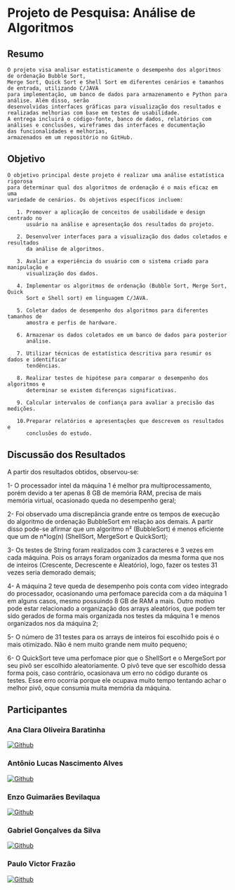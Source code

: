# Projeto de Pesquisa: Análise de Algoritmos

## Resumo
        
    O projeto visa analisar estatisticamente o desempenho dos algoritmos de ordenação Bubble Sort,
    Merge Sort, Quick Sort e Shell Sort em diferentes cenários e tamanhos de entrada, utilizando C/JAVA
    para implementação, um banco de dados para armazenamento e Python para análise. Além disso, serão
    desenvolvidas interfaces gráficas para visualização dos resultados e realizadas melhorias com base em testes de usabilidade.
    A entrega incluirá o código-fonte, banco de dados, relatórios com análises e conclusões, wireframes das interfaces e documentação 
    das funcionalidades e melhorias,
    armazenados em um repositório no GitHub.
    



## Objetivo

    O objetivo principal deste projeto é realizar uma análise estatística rigorosa
    para determinar qual dos algoritmos de ordenação é o mais eficaz em uma
    variedade de cenários. Os objetivos específicos incluem:
    
       1. Promover a aplicação de conceitos de usabilidade e design centrado no
          usuário na análise e apresentação dos resultados do projeto.
          
       2. Desenvolver interfaces para a visualização dos dados coletados e resultados
          da análise de algoritmos.
          
       3. Avaliar a experiência do usuário com o sistema criado para manipulação e
          visualização dos dados.
          
       4. Implementar os algoritmos de ordenação (Bubble Sort, Merge Sort, Quick
          Sort e Shell sort) em linguagem C/JAVA.
          
       5. Coletar dados de desempenho dos algoritmos para diferentes tamanhos de
          amostra e perfis de hardware.
          
       6. Armazenar os dados coletados em um banco de dados para posterior
          análise.
          
       7. Utilizar técnicas de estatística descritiva para resumir os dados e identificar
          tendências.
          
       8. Realizar testes de hipótese para comparar o desempenho dos algoritmos e
          determinar se existem diferenças significativas.
          
       9. Calcular intervalos de confiança para avaliar a precisão das medições.
       
       10.Preparar relatórios e apresentações que descrevem os resultados e
          conclusões do estudo.

## Discussão dos Resultados

A partir dos resultados obtidos, observou-se:

1- O processador intel da máquina 1 é melhor pra multiprocessamento, porém devido a ter apenas 8 GB de memória RAM, precisa de mais memória virtual, ocasionado queda no desempenho geral;

2- Foi observado uma discrepância grande entre os tempos de execução do algoritmo de ordenação BubbleSort em relação aos demais. A partir disso pode-se afirmar que um algoritmo n² (BubbleSort) é menos eficiente que um de n*log(n) (ShellSort, MergeSort e QuickSort);

3- Os testes de String foram realizados com 3 caracteres e 3 vezes em cada máquina. Pois os arrays foram organizados da mesma forma que nos de inteiros (Crescente, Decrescente e Aleatório), logo, fazer os testes 31 vezes seria demorado demais;

4- A máquina 2 teve queda de desempenho pois conta com vídeo integrado do processador, ocasionando uma perfomace parecida com a da máquina 1 em alguns casos, mesmo possuindo 8 GB de RAM a mais. Outro motivo pode estar relacionado a organização dos arrays aleatórios, que podem ter sido gerados de forma mais organizada nos testes da máquina 1 e menos organizados nos da máquina 2;

5- O número de 31 testes para os arrays de inteiros foi escolhido pois é o mais otimizado. Não é nem muito grande nem muito pequeno;

6- O QuickSort teve uma perfomace pior que o ShellSort e o MergeSort por seu pivô ser escolhido aleatoriamente. O pivô teve que ser escolhido dessa forma pois, caso contrário, ocasionava um erro no código durante os testes. Esse erro ocorria porque ele ocupava muito tempo tentando achar o melhor pivô, oque consumia muita memória da máquina.

## Participantes

### Ana Clara Oliveira Baratinha 

  [![Github](https://img.shields.io/badge/GitHub-100000?style=for-the-badge&logo=github&logoColor=white)](https://github.com/naclara-batatinha)
 
### Antônio Lucas Nascimento Alves

  [![Github](https://img.shields.io/badge/GitHub-100000?style=for-the-badge&logo=github&logoColor=white)](https://github.com/Tony38700)

### Enzo Guimarães Bevilaqua 

  [![Github](https://img.shields.io/badge/GitHub-100000?style=for-the-badge&logo=github&logoColor=white)](https://github.com/EnzoGuimaraesBevilaqua)

### Gabriel Gonçalves da Silva

  [![Github](https://img.shields.io/badge/GitHub-100000?style=for-the-badge&logo=github&logoColor=white)](https://github.com/GabrielGonSilva)
  
### Paulo Victor Frazão 

  [![Github](https://img.shields.io/badge/GitHub-100000?style=for-the-badge&logo=github&logoColor=white)](https://github.com/Pvictorfrazao)
